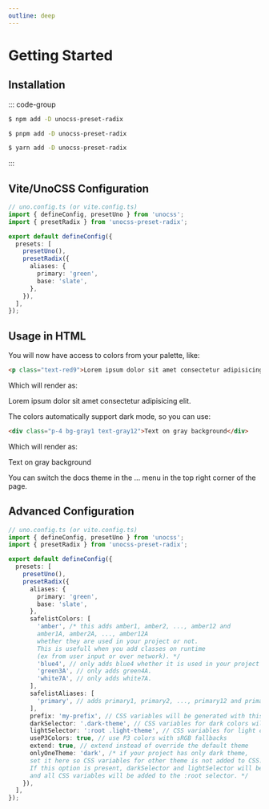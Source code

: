 ```yaml
---
outline: deep
---
```


# Getting Started

## Installation

::: code-group

```sh [npm]
$ npm add -D unocss-preset-radix
```

```sh [pnpm]
$ pnpm add -D unocss-preset-radix
```

```sh [yarn]
$ yarn add -D unocss-preset-radix
```

:::

## Vite/UnoCSS Configuration

```ts
// uno.config.ts (or vite.config.ts)
import { defineConfig, presetUno } from 'unocss';
import { presetRadix } from 'unocss-preset-radix';

export default defineConfig({
  presets: [
    presetUno(),
    presetRadix({
      aliases: {
        primary: 'green',
        base: 'slate',
      },
    }),
  ],
});
```

## Usage in HTML

You will now have access to colors from your palette, like:

```html
<p class="text-red9">Lorem ipsum dolor sit amet consectetur adipisicing elit.</p>
```

Which will render as:

<p class="text-red9">
	Lorem ipsum dolor sit amet consectetur adipisicing elit.
</p>

The colors automatically support dark mode, so you can use:

```html
<div class="p-4 bg-gray1 text-gray12">Text on gray background</div>
```

Which will render as:

<div class="p-4 bg-gray1 text-gray12">Text on gray background</div>

You can switch the docs theme in the ... menu in the top right corner of the page.

## Advanced Configuration

```ts
// uno.config.ts (or vite.config.ts)
import { defineConfig, presetUno } from 'unocss';
import { presetRadix } from 'unocss-preset-radix';

export default defineConfig({
  presets: [
    presetUno(),
    presetRadix({
      aliases: {
        primary: 'green',
        base: 'slate',
      },
      safelistColors: [
        'amber', /* this adds amber1, amber2, ..., amber12 and 
        amber1A, amber2A, ..., amber12A 
        whether they are used in your project or not. 
        This is usefull when you add classes on runtime
        (ex from user input or over network). */
        'blue4', // only adds blue4 whether it is used in your project or not.
        'green3A', // only adds green4A.
        'white7A', // only adds white7A.
      ],
      safelistAliases: [
        'primary', // adds primary1, primary2, ..., primary12 and primary1A, primary2A, ..., primary12A whether they are used in your project or not.
      ],
      prefix: 'my-prefix', // CSS variables will be generated with this prefix
      darkSelector: '.dark-theme', // CSS variables for dark colors will be applied to this selector
      lightSelector: ':root .light-theme', // CSS variables for light colors will be applied to this selector
      useP3Colors: true, // use P3 colors with sRGB fallbacks
      extend: true, // extend instead of override the default theme
      onlyOneTheme: 'dark', /* if your project has only dark theme, 
      set it here so CSS variables for other theme is not added to CSS.
      If this option is present, darkSelector and lightSelector will be ignored 
      and all CSS variables will be added to the :root selector. */
    }),
  ],
});
```
